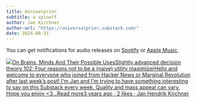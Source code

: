 ```yaml
---
title: minimalprior
subtitle: a spinoff
author: Jan Kirchner
author-url: "https://universalprior.substack.com/"
date: 2024-08-31
---
```


You can get notifications for audio releases on [Spotify](https://open.spotify.com/show/6vHVA4oHPEnt3AqJF6WB64) or [Apple Music](https://podcasts.apple.com/us/podcast/on-brains-minds-and-their-possible-uses/id1617525316).

[![](https://substackcdn.com/image/fetch/w_56,c_limit,f_auto,q_auto:good,fl_progressive:steep/https%3A%2F%2Fbucketeer-e05bbc84-baa3-437e-9518-adb32be77984.s3.amazonaws.com%2Fpublic%2Fimages%2F3c853a3b-98b1-478d-b392-7c3bd57af339_1280x1280.png)On Brains, Minds And Their Possible UsesSlightly advanced decision theory 102: Four reasons not to be a (naive) utility maximizerHello and welcome to everyone who joined from Hacker News or Marginal Revolution after last week’s post! I'm Jan and I'm trying to have something interesting to say on this Substack every week. Quality and mass appeal can vary. Hope you enjoy <3…Read more3 years ago · 2 likes · Jan Hendrik Kirchner](https://universalprior.substack.com/p/slightly-advanced-decision-theory?utm_source=substack&utm_campaign=post_embed&utm_medium=web)
